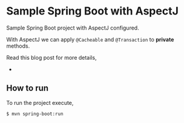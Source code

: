 # Sample Spring Boot with AspectJ

Sample Spring Boot project with AspectJ configured.

With AspectJ we can apply `@Cacheable` and `@Transaction` to **private** methods. 

Read this blog post for more details,

-  

## How to run

To run the project execute,

```bash
$ mvn spring-boot:run
```